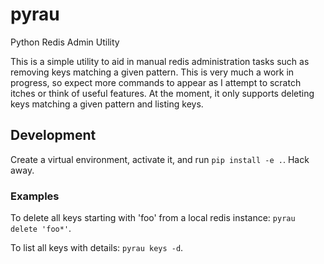 # pyrau
Python Redis Admin Utility

This is a simple utility to aid in manual redis administration tasks such as removing keys matching a given pattern.
This is very much a work in progress, so expect more commands to appear as I attempt to scratch itches or think of 
useful features. At the moment, it only supports deleting keys matching a given pattern and listing keys.


## Development

Create a virtual environment, activate it, and run `pip install -e .`. Hack away.

### Examples

To delete all keys starting with 'foo' from a local redis instance: `pyrau delete 'foo*'`.

To list all keys with details: `pyrau keys -d`.
